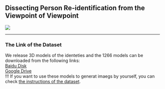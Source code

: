 ## Dissecting Person Re-identification from the Viewpoint of Viewpoint 

![](https://github.com/sxzrt/The-PersonX-dataset/blob/master/images/fig-dfv2.jpg)

****
### The Link of the Dataset
We release 3D models of the identeties and the 1266 models can be downloaded from the following links:<br>
[Baidu Disk](https://pan.baidu.com/s/1nXdrniA7IDgJDKq6FexFJA)<br>
[Google Drive](https://drive.google.com/file/d/1d2PuKD60qFpugbqYfMHtjKmRj9OUdPG4/view?usp=sharing)<br>
!!! If you want to use these models to generat imaegs by yourself, you can check [the instructions of the dataset](https://github.com/sxzrt/Instructions-of-the-PersonX-dataset).
